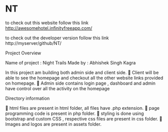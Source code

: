 # NT
to check out this website follow this link
http://awesomehotel.infinityfreeapp.com/

to check out the developer version follow this link
http://myserver/github/NT/

Project Overview
 
Name of project : Night Trails
Made by : Abhishek Singh Kagra

In this project am building both admin side and client side.
🖤 Client will be able to see the homepage and checkout all the other website links provided on homepage.
🖤 Admin side contains login page , dashboard and admin have control over all the activity on the homepage

Directory information

🖤 html files are present in html folder, all files have .php extension.
🖤 page programming code is present in php folder.
🖤 styling is done using bootstrap and custom CSS , respective css files are present in css folder.
🖤 Images and logos are present in assets folder.


